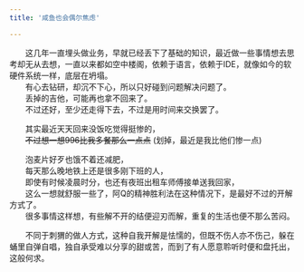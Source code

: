```yaml
---
title: '咸鱼也会偶尔焦虑'

---
```

　　这几年一直埋头做业务，早就已经丢下了基础的知识，最近做一些事情想去思考却无从去想，一直以来都如空中楼阁，依赖于语言，依赖于IDE，就像如今的软硬件系统一样，底层在坍塌。  
　　有心去钻研，却沉不下心，所以只好碰到问题解决问题了。  
　　丢掉的吉他，可能再也拿不回来了。  
　　不过还好，至少还走得下去，不过是用时间来交换罢了。  



　　其实最近天天回来没饭吃觉得挺惨的，  
　　~~不过想一想996比我多餐那么一点点~~ (划掉，最近是我比他们惨一点)

　　泡麦片好歹也饿不着还减肥，  
　　每天那么晚地铁上还是很多刚下班的人，  
　　即使有时候凌晨时分，也还有夜班出租车师傅接单送我回家，  
　　这么一想就舒服一些了，阿Q的精神胜利法在这种情况下，是最好不过的开解方式了。  
　　很多事情这样想，有些解不开的结便迎刃而解，重复的生活也便不那么苦闷。  
  
    

　　不同于刺猬的做人方式，这种自我开解是怯懦的，但既不伤人亦不伤己，躲在蛹里自弹自唱，独自承受难以分享的甜或苦，而到了有人愿意聆听时便和盘托出，这般何求。  
